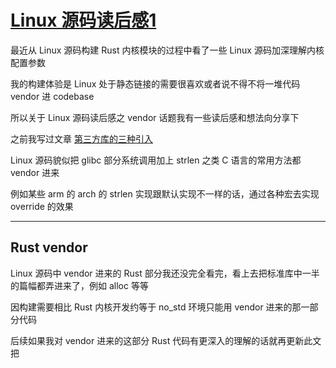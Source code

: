 # [Linux 源码读后感1](/2022/07/linux_source_review_1_vendor.md)

最近从 Linux 源码构建 Rust 内核模块的过程中看了一些 Linux 源码加深理解内核配置参数

我的构建体验是 Linux 处于静态链接的需要很喜欢或者说不得不将一堆代码 vendor 进 codebase

所以关于 Linux 源码读后感之 vendor 话题我有一些读后感和想法向分享下

之前我写过文章 [第三方库的三种引入](/2022/07/three_way_import_third_party_lib.md)

Linux 源码貌似把 glibc 部分系统调用加上 strlen 之类 C 语言的常用方法都 vendor 进来

例如某些 arm 的 arch 的 strlen 实现跟默认实现不一样的话，通过各种宏去实现 override 的效果

---

## Rust vendor

Linux 源码中 vendor 进来的 Rust 部分我还没完全看完，看上去把标准库中一半的篇幅都弄进来了，例如 alloc 等等

因构建需要相比 Rust 内核开发约等于 no_std 环境只能用 vendor 进来的那一部分代码

后续如果我对 vendor 进来的这部分 Rust 代码有更深入的理解的话就再更新此文把
